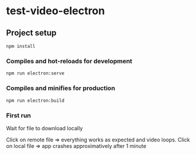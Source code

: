 # test-video-electron

## Project setup
```
npm install
```

### Compiles and hot-reloads for development
```
npm run electron:serve
```

### Compiles and minifies for production
```
npm run electron:build
```

### First run
Wait for file to download locally

Click on remote file => everything works as expected and video loops.
Click on local file => app crashes approximatively after 1 minute

